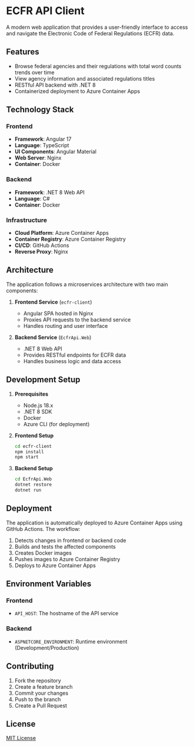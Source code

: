 # ECFR API Client

A modern web application that provides a user-friendly interface to access and navigate the Electronic Code of Federal Regulations (ECFR) data.

## Features

- Browse federal agencies and their regulations with total word counts trends over time
- View agency information and associated regulations titles
- RESTful API backend with .NET 8
- Containerized deployment to Azure Container Apps

## Technology Stack

### Frontend
- **Framework**: Angular 17
- **Language**: TypeScript
- **UI Components**: Angular Material
- **Web Server**: Nginx
- **Container**: Docker

### Backend
- **Framework**: .NET 8 Web API
- **Language**: C#
- **Container**: Docker

### Infrastructure
- **Cloud Platform**: Azure Container Apps
- **Container Registry**: Azure Container Registry
- **CI/CD**: GitHub Actions
- **Reverse Proxy**: Nginx

## Architecture

The application follows a microservices architecture with two main components:

1. **Frontend Service** (`ecfr-client`)
   - Angular SPA hosted in Nginx
   - Proxies API requests to the backend service
   - Handles routing and user interface

2. **Backend Service** (`EcfrApi.Web`)
   - .NET 8 Web API
   - Provides RESTful endpoints for ECFR data
   - Handles business logic and data access

## Development Setup

1. **Prerequisites**
   - Node.js 18.x
   - .NET 8 SDK
   - Docker
   - Azure CLI (for deployment)

2. **Frontend Setup**
   ```bash
   cd ecfr-client
   npm install
   npm start
   ```

3. **Backend Setup**
   ```bash
   cd EcfrApi.Web
   dotnet restore
   dotnet run
   ```

## Deployment

The application is automatically deployed to Azure Container Apps using GitHub Actions. The workflow:

1. Detects changes in frontend or backend code
2. Builds and tests the affected components
3. Creates Docker images
4. Pushes images to Azure Container Registry
5. Deploys to Azure Container Apps

## Environment Variables

### Frontend
- `API_HOST`: The hostname of the API service

### Backend
- `ASPNETCORE_ENVIRONMENT`: Runtime environment (Development/Production)

## Contributing

1. Fork the repository
2. Create a feature branch
3. Commit your changes
4. Push to the branch
5. Create a Pull Request

## License

[MIT License](LICENSE)
